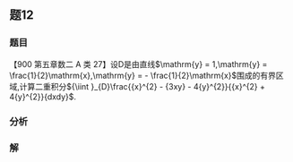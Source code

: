 ## 题12
### 题目
【900 第五章数二 A 类 27】设$\mathrm{D}$是由直线$\mathrm{y} = 1,\mathrm{y} = \frac{1}{2}\mathrm{x},\mathrm{y} =  - \frac{1}{2}\mathrm{x}$围成的有界区域,计算二重积分${\iint }_{D}\frac{{x}^{2} - {3xy} - 4{y}^{2}}{{x}^{2} + 4{y}^{2}}{dxdy}$.
### 分析

### 解